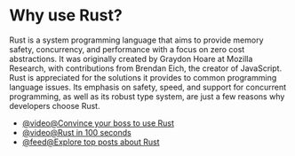 # Why use Rust?

Rust is a system programming language that aims to provide memory safety, concurrency, and performance with a focus on zero cost abstractions. It was originally created by Graydon Hoare at Mozilla Research, with contributions from Brendan Eich, the creator of JavaScript. Rust is appreciated for the solutions it provides to common programming language issues. Its emphasis on safety, speed, and support for concurrent programming, as well as its robust type system, are just a few reasons why developers choose Rust.

- [@video@Convince your boss to use Rust](https://www.youtube.com/playlist?list=PLZaoyhMXgBzqkaLKR8HHWZaASMvW4gRtZ)
- [@video@Rust in 100 seconds](https://www.youtube.com/watch?v=5C_HPTJg5ek\&pp=ygUNcnVzdCBmaXJlYmFzZQ%3D%3D)
- [@feed@Explore top posts about Rust](https://app.daily.dev/tags/rust?ref=roadmapsh)
